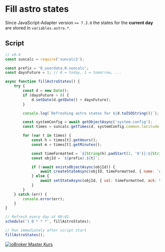 # Fill astro states

Since JavaScript-Adapter version `>= 7.3.0` the states for the **current day** are stored in `variables.astro.*`.

## Script

```javascript
// v0.4
const suncalc = require('suncalc2');

const prefix = '0_userdata.0.suncalc';
const daysFuture = 1; // 0 = today, 1 = tomorrow, ...

async function fillAstroStates() {
    try {
        const d = new Date();
        if (daysFuture > 0) {
            d.setDate(d.getDate() + daysFuture);
        }

        console.log(`Refreshing astro states for ${d.toISOString()}`);

        const systemConfig = await getObjectAsync('system.config');
        const times = suncalc.getTimes(d, systemConfig.common.latitude, systemConfig.common.longitude);

        for (var t in times) {
            const h = times[t].getHours();
            const m = times[t].getMinutes();

            const timeFormatted = `${String(h).padStart(2, '0')}:${String(m).padStart(2, '0')}`;
            const objId = `${prefix}.${t}`;

            if (!await existsObjectAsync(objId)) {
                await createStateAsync(objId, timeFormatted, { name: `Astro ${t}`, type: 'string', role: 'value' });
            } else {
                await setStateAsync(objId, { val: timeFormatted, ack: true });
            }
        }
    } catch (err) {
        console.error(err);
    }
}

// Refresh every day at 00:01
schedule('1 0 * * *', fillAstroStates);

// Run immediately after script start
fillAstroStates();
```

[![ioBroker Master Kurs](https://haus-automatisierung.com/images/ads/ioBroker-Kurs.png)](https://haus-automatisierung.com/iobroker-kurs/?refid=iobroker-scripts)
